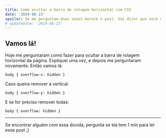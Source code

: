 ```yaml
---
title: Como ocultar a barra de rolagem horizontal com CSS
date: '2019-08-23'
spoiler: Se me perguntam duas vezes merece o post. Vai dizer que você quando estava começando sabia dessa?
# updateDate: '2019-08-23'
---
```


## Vamos lá!

Hoje me perguntaram como fazer para ocultar a barra de rolagem horizontal da página. Expliquei uma vez, e depois me perguntaram novamente.
Então vamos lá:

```jsx{}
body { overflow-x: hidden }
```

Caso queira remover a vertical:

```jsx{}
body { overflow-y: hidden }
```

E se for preciso remover todas:

```jsx{}
body { overflow: hidden }
```
---

Se encontrar alguém com essa dúvida, pergunta se ela tem 1 min para ler esse post ;)